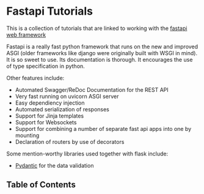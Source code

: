 # Fastapi Tutorials

This is a collection of tutorials that are linked to working with the [fastapi web framework](https://fastapi.tiangolo.com/)

Fastapi is a really fast python framework that runs on the new and improved ASGI (older frameworks like django were originally built with WSGI in mind). It is so sweet to use. Its documentation is thorough. It encourages the use of type specification in python.

Other features include:

- Automated Swagger/ReDoc Documentation for the REST API
- Very fast running on uvicorn ASGI server
- Easy dependiency injection
- Automated serialization of responses
- Support for Jinja templates
- Support for Websockets
- Support for combining a number of separate fast api apps into one by mounting
- Declaration of routers by use of decorators

Some mention-worthy libraries used together with flask include:

- [Pydantic](https://www.sqlalchemy.org/) for the data validation

## Table of Contents
